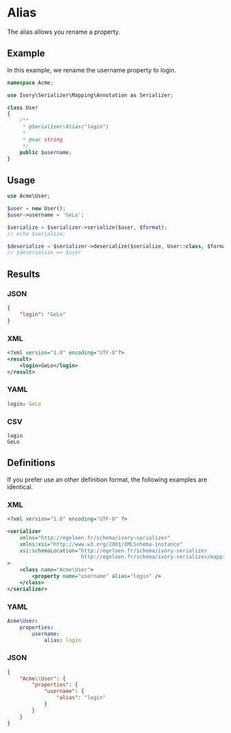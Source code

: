 # Alias

The alias allows you rename a property.

## Example

In this example, we rename the username property to login.

``` php
namespace Acme;

use Ivory\Serializer\Mapping\Annotation as Serializer;

class User
{
    /**
     * @Serializer\Alias("login")
     *
     * @var string
     */
    public $username;
}
```

## Usage

``` php
use Acme\User;

$user = new User();
$user->username = 'GeLo';

$serialize = $serializer->serialize($user, $format);
// echo $serialize;

$deserialize = $serializer->deserialize($serialize, User::class, $format);
// $deserialize == $user
```

## Results

### JSON

``` json
{
    "login": "GeLo"
}
```

### XML

``` xml
<?xml version="1.0" encoding="UTF-8"?>
<result>
    <login>GeLo</login>
</result>
```

### YAML

``` yaml
login: GeLo
```

### CSV

``` csv
login
GeLo
```

## Definitions

If you prefer use an other definition format, the following examples are identical. 

### XML

``` xml
<?xml version="1.0" encoding="UTF-8" ?>

<serializer
    xmlns="http://egeloen.fr/schema/ivory-serializer"
    xmlns:xsi="http://www.w3.org/2001/XMLSchema-instance"
    xsi:schemaLocation="http://egeloen.fr/schema/ivory-serializer
                        http://egeloen.fr/schema/ivory-serializer/mapping-1.0.xsd"
>
    <class name="Acme\User">
        <property name="username" alias="login" />
    </class>
</serializer>
```

### YAML

``` yaml
Acme\User:
    properties:
        username:
            alias: login
```

### JSON

``` json
{
    "Acme\\User": {
        "properties": {
            "username": {
                "alias": "login"
            }
        }
    }
}
```
